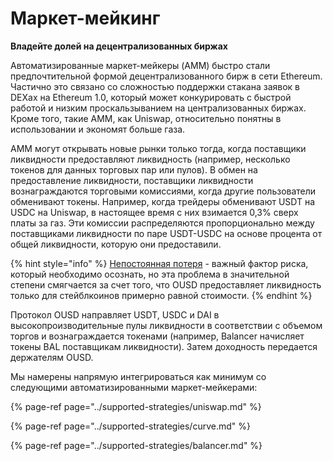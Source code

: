 # Маркет-мейкинг

**Владейте долей на децентрализованных биржах**

Автоматизированные маркет-мейкеры \(AMM\) быстро стали предпочтительной формой децентрализованного бирж в сети Ethereum. Частично это связано со сложностью поддержки стакана заявок в DEXах на Ethereum 1.0, который может конкурировать с быстрой работой и низким проскальзыванием на централизованных биржах. Кроме того, такие AMM, как Uniswap, относительно понятны в использовании и экономят больше газа.

AMM могут открывать новые рынки только тогда, когда поставщики ликвидности предоставляют ликвидность (например, несколько токенов для данных торговых пар или пулов). В обмен на предоставление ликвидности, поставщики ликвидности вознаграждаются торговыми комиссиями, когда другие пользователи обменивают токены. Например, когда трейдеры обменивают USDT на USDC на Uniswap, в настоящее время с них взимается 0,3% сверх платы за газ. Эти комиссии распределяются пропорционально между поставщиками ликвидности по паре USDT-USDC на основе процента от общей ликвидности, которую они предоставили.

{% hint style="info" %}
[Непостоянная потеря](https://medium.com/@pintail/uniswap-a-good-deal-for-liquidity-providers-104c0b6816f2) - важный фактор риска, который необходимо осознать, но эта проблема в значительной степени смягчается за счет того, что OUSD предоставляет ликвидность только для стейблкоинов примерно равной стоимости.
{% endhint %}

Протокол OUSD направляет USDT, USDC и DAI в высокопроизводительные пулы ликвидности в соответствии с объемом торгов и вознаграждаетcя токенами (например, Balancer начисляет токены BAL поставщикам ликвидности). Затем доходность передается держателям OUSD.

Мы намерены напрямую интегрироваться как минимум со следующими автоматизированными маркет-мейкерами:

{% page-ref page="../supported-strategies/uniswap.md" %}

{% page-ref page="../supported-strategies/curve.md" %}

{% page-ref page="../supported-strategies/balancer.md" %}






